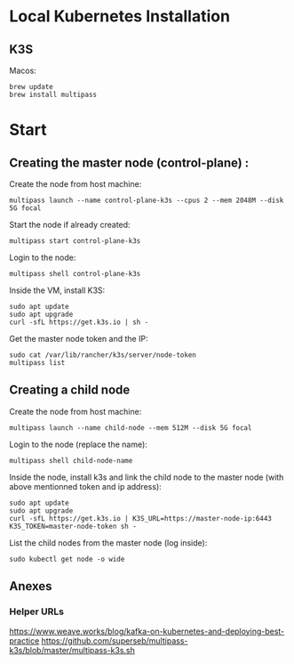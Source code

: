 # Local Kubernetes Installation

## K3S

Macos:
```
brew update
brew install multipass
```

# Start

## Creating the master node (control-plane) :

Create the node from host machine:
```
multipass launch --name control-plane-k3s --cpus 2 --mem 2048M --disk 5G focal
```

Start the node if already created:
```
multipass start control-plane-k3s
```

Login to the node:
```
multipass shell control-plane-k3s
```

Inside the VM, install K3S:
```
sudo apt update
sudo apt upgrade
curl -sfL https://get.k3s.io | sh -
```

Get the master node token and the IP:
```
sudo cat /var/lib/rancher/k3s/server/node-token
multipass list
```

## Creating a child node

Create the node from host machine:
```
multipass launch --name child-node --mem 512M --disk 5G focal
```

Login to the node (replace the name):
```
multipass shell child-node-name
```

Inside the node, install k3s and link the child node to the master node (with above mentionned token and ip address):
```
sudo apt update
sudo apt upgrade
curl -sfL https://get.k3s.io | K3S_URL=https://master-node-ip:6443 K3S_TOKEN=master-node-token sh -
```

List the child nodes from the master node (log inside):
```
sudo kubectl get node -o wide
```

## Anexes

### Helper URLs
https://www.weave.works/blog/kafka-on-kubernetes-and-deploying-best-practice
https://github.com/superseb/multipass-k3s/blob/master/multipass-k3s.sh